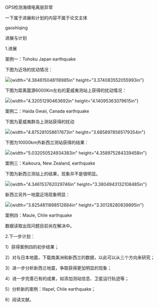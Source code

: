 GPS检测海啸电离层异常

一下属于进展和计划的内容不属于论文主体

gaoshiqing

进展与计划

1.进展

案例一：Tohoku Japan earthquake

下图为近场的扰动情况：

![](media/image1.emf){width="4.384615048118985in"
height="3.374083552055993in"}

下图为距离震源6000Km左右的夏威夷测站上获得的扰动情况：

![](media/image2.emf){width="4.32051290463692in"
height="4.14095363079615in"}

案例二：Haida Gwaii, Canada earthquake

下图为夏威夷群岛上测站获得的扰动

![](media/image3.emf){width="4.875281058617673in"
height="3.6858978565179354in"}

下图为10000km外新西兰测站获得的结果：

![](media/image4.emf){width="5.032050524934383in"
height="4.358975284339458in"}

案例三：Kaikoura, New Zealand, earthquake

下图为新西兰测站上的结果，现象并不是很明显。

![](media/image5.emf){width="4.346153762029746in"
height="3.3804943132108485in"}

新西兰另外一地震近场现象明显：

![](media/image6.emf){width="3.8254811898512684in"
height="3.30128280839895in"}

案例四：Maule, Chile earthquake

数据读取出现问题目前尚在解决中。

2.下一步计划：

1）获得案例四的初步结果；

2）对与日本地震，下载南美洲和新西兰的数据，以此可以从三个方向来研究；

3）进一步分析新西兰地震，争取获得更加明显的现象；

4）进一步完善已有的成果，如添加测站信息、卫星运行轨迹等；

5）分析新的案例：Illapel, Chile earthquake；

6）阅读文献。
